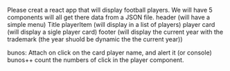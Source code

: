 Please creat a react app that will display football players.
We will have 5 components will all get there data from a JSON file.
header (will have a simple menu)
Title 
playerItem (will display in a list of players)
player card (will display a sigle player card)
footer (will display the current year with the trademark (the year shuold be dynamic the the current year))

bunos: 
Attach on click on the card player name, and alert it (or console)
bunos++
count the numbers of click in the player component.